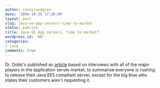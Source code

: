 ```yaml
---
author: connylundgren
date: '2006-10-25 17:20:09'
layout: post
slug: java-ee-app-servers-time-to-market
status: publish
title: Java EE App servers, time to market?
wordpress_id: '69'
categories:
- java
comments: true
---
```


Dr. Dobb's published an [article](http://www.ddj.com/dept/java/193302854)
based on interviews with all of the major players in the application server
market, to summarise everyone is rushing to release their Java EE5 compliant
server, except for the big blue who states their customers aren´t requesting
it.

